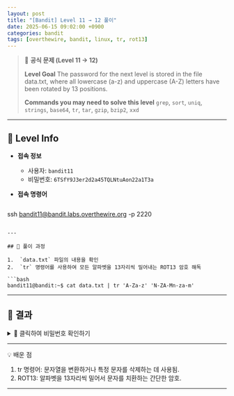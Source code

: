 ```yaml
---
layout: post
title: "[Bandit] Level 11 → 12 풀이"
date: 2025-06-15 09:02:00 +0900
categories: bandit
tags: [overthewire, bandit, linux, tr, rot13]
---
```


> 📝 **공식 문제 (Level 11 → 12)**
>
> **Level Goal**
> The password for the next level is stored in the file data.txt, where all lowercase (a-z) and uppercase (A-Z) letters have been rotated by 13 positions.
>
> **Commands you may need to solve this level**
> `grep`, `sort`, `uniq`, `strings`, `base64`, `tr`, `tar`, `gzip`, `bzip2`, `xxd`

---

## 🔐 Level Info

- **접속 정보**
  - 사용자: `bandit11`
  - 비밀번호: `6TSfY9J3er2d2a45TQLNtuAon22a1T3a`
  
- **접속 명령어**

  ```bash
ssh bandit11@bandit.labs.overthewire.org -p 2220
  ```

---

## 🧪 풀이 과정

1.  `data.txt` 파일의 내용을 확인
2.  `tr` 명령어를 사용하여 모든 알파벳을 13자리씩 밀어내는 ROT13 암호 해독

```bash
bandit11@bandit:~$ cat data.txt | tr 'A-Za-z' 'N-ZA-Mn-za-m'
```

---

## 🎯 결과
<details markdown="1">
<summary>👀 클릭하여 비밀번호 확인하기</summary>

```bash
Tf5W2ETppYgFPKJ2e55b5g75sKAlAWk7
```

</details>

---

💡 배운 점
1. tr 명령어: 문자열을 변환하거나 특정 문자를 삭제하는 데 사용됨.
2. ROT13: 알파벳을 13자리씩 밀어서 문자를 치환하는 간단한 암호.

---
